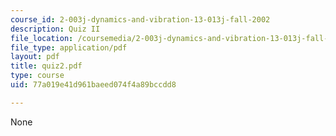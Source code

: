 ```yaml
---
course_id: 2-003j-dynamics-and-vibration-13-013j-fall-2002
description: Quiz II
file_location: /coursemedia/2-003j-dynamics-and-vibration-13-013j-fall-2002/77a019e41d961baeed074f4a89bccdd8_quiz2.pdf
file_type: application/pdf
layout: pdf
title: quiz2.pdf
type: course
uid: 77a019e41d961baeed074f4a89bccdd8

---
```

None